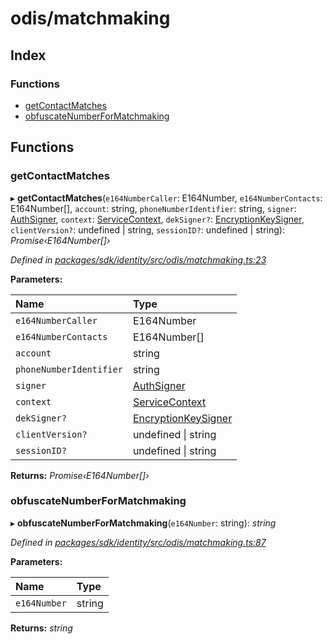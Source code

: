 # odis/matchmaking

## Index

### Functions

* [getContactMatches](_odis_matchmaking_.md#getcontactmatches)
* [obfuscateNumberForMatchmaking](_odis_matchmaking_.md#obfuscatenumberformatchmaking)

## Functions

### getContactMatches

▸ **getContactMatches**\(`e164NumberCaller`: E164Number, `e164NumberContacts`: E164Number\[\], `account`: string, `phoneNumberIdentifier`: string, `signer`: [AuthSigner](_odis_query_.md#authsigner), `context`: [ServiceContext](), `dekSigner?`: [EncryptionKeySigner](), `clientVersion?`: undefined \| string, `sessionID?`: undefined \| string\): _Promise‹E164Number\[\]›_

_Defined in_ [_packages/sdk/identity/src/odis/matchmaking.ts:23_](https://github.com/celo-org/celo-monorepo/blob/master/packages/sdk/identity/src/odis/matchmaking.ts#L23)

**Parameters:**

| Name | Type |
| :--- | :--- |
| `e164NumberCaller` | E164Number |
| `e164NumberContacts` | E164Number\[\] |
| `account` | string |
| `phoneNumberIdentifier` | string |
| `signer` | [AuthSigner](_odis_query_.md#authsigner) |
| `context` | [ServiceContext]() |
| `dekSigner?` | [EncryptionKeySigner]() |
| `clientVersion?` | undefined \| string |
| `sessionID?` | undefined \| string |

**Returns:** _Promise‹E164Number\[\]›_

### obfuscateNumberForMatchmaking

▸ **obfuscateNumberForMatchmaking**\(`e164Number`: string\): _string_

_Defined in_ [_packages/sdk/identity/src/odis/matchmaking.ts:87_](https://github.com/celo-org/celo-monorepo/blob/master/packages/sdk/identity/src/odis/matchmaking.ts#L87)

**Parameters:**

| Name | Type |
| :--- | :--- |
| `e164Number` | string |

**Returns:** _string_

